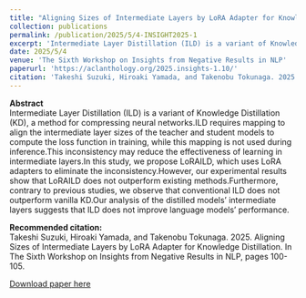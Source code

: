 ```yaml
---
title: "Aligning Sizes of Intermediate Layers by LoRA Adapter for Knowledge Distillation"
collection: publications
permalink: /publication/2025/5/4-INSIGHT2025-1
excerpt: 'Intermediate Layer Distillation (ILD) is a variant of Knowledge Distillation (KD), a method for compressing neural networks.ILD requires mapping to align the intermediate layer sizes of the teacher and student models to compute the loss function in training, while this mapping is not used during inference.This inconsistency may reduce the effectiveness of learning in intermediate layers.In this study, we propose LoRAILD, which uses LoRA adapters to eliminate the inconsistency.However, our experimental results show that LoRAILD does not outperform existing methods.Furthermore, contrary to previous studies, we observe that conventional ILD does not outperform vanilla KD.Our analysis of the distilled models’ intermediate layers suggests that ILD does not improve language models’ performance.'
date: 2025/5/4
venue: 'The Sixth Workshop on Insights from Negative Results in NLP'
paperurl: 'https://aclanthology.org/2025.insights-1.10/'
citation: 'Takeshi Suzuki, Hiroaki Yamada, and Takenobu Tokunaga. 2025. Aligning Sizes of Intermediate Layers by LoRA Adapter for Knowledge Distillation. In The Sixth Workshop on Insights from Negative Results in NLP, pages 100-105.'
---
```

**Abstract**   
Intermediate Layer Distillation (ILD) is a variant of Knowledge Distillation (KD), a method for compressing neural networks.ILD requires mapping to align the intermediate layer sizes of the teacher and student models to compute the loss function in training, while this mapping is not used during inference.This inconsistency may reduce the effectiveness of learning in intermediate layers.In this study, we propose LoRAILD, which uses LoRA adapters to eliminate the inconsistency.However, our experimental results show that LoRAILD does not outperform existing methods.Furthermore, contrary to previous studies, we observe that conventional ILD does not outperform vanilla KD.Our analysis of the distilled models’ intermediate layers suggests that ILD does not improve language models’ performance.

**Recommended citation:**   
Takeshi Suzuki, Hiroaki Yamada, and Takenobu Tokunaga. 2025. Aligning Sizes of Intermediate Layers by LoRA Adapter for Knowledge Distillation. In The Sixth Workshop on Insights from Negative Results in NLP, pages 100-105.

<a href='https://aclanthology.org/2025.insights-1.10/'>Download paper here</a>
